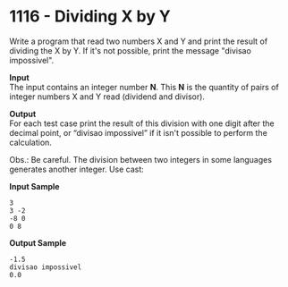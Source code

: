 # 1116 - Dividing X by Y

Write a program that read two numbers X and Y and print the result of dividing the X by Y. If it's not possible, print the message "divisao impossivel".

**Input**<br>
The input contains an integer number **N**. This **N** is the quantity of pairs of integer numbers X and Y read (dividend and divisor).

**Output**<br>
For each test case print the result of this division with one digit after the decimal point, or “divisao impossivel” if it isn't possible to perform the calculation.

Obs.: Be careful. The division between two integers in some languages generates another integer. Use cast:

**Input Sample**
```
3
3 -2
-8 0
0 8
``` 

**Output Sample**
```
-1.5
divisao impossivel
0.0
```